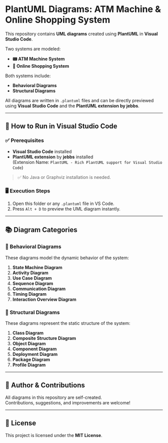 # PlantUML Diagrams: ATM Machine & Online Shopping System

This repository contains **UML diagrams** created using **PlantUML** in **Visual Studio Code**.

Two systems are modeled:
- **📟 ATM Machine System**
- **🛒 Online Shopping System**

Both systems include:
- **Behavioral Diagrams**
- **Structural Diagrams**

All diagrams are written in `.plantuml` files and can be directly previewed using **Visual Studio Code** and the **PlantUML extension by jebbs**.

---

## 🚀 How to Run in Visual Studio Code 

### ✅ Prerequisites

- **Visual Studio Code** installed  
- **PlantUML extension** by **jebbs** installed  
  (Extension Name: `PlantUML - Rich PlantUML support for Visual Studio Code`)

> ✅ No Java or Graphviz installation is needed.

### 🖥️ Execution Steps

1. Open this folder or any `.plantuml` file in VS Code.
2. Press `Alt + D` to preview the UML diagram instantly.

---

## 📚 Diagram Categories

### 🔁 Behavioral Diagrams
These diagrams model the dynamic behavior of the system:

1. **State Machine Diagram**
2. **Activity Diagram**
3. **Use Case Diagram**
4. **Sequence Diagram**
5. **Communication Diagram**
6. **Timing Diagram**
7. **Interaction Overview Diagram**

### 🧱 Structural Diagrams
These diagrams represent the static structure of the system:

1. **Class Diagram**
2. **Composite Structure Diagram**
3. **Object Diagram**
4. **Component Diagram**
5. **Deployment Diagram**
6. **Package Diagram**
7. **Profile Diagram**

---
## 🙌 Author & Contributions

All diagrams in this repository are self-created.  
Contributions, suggestions, and improvements are welcome!

---

## 📜 License

This project is licensed under the **MIT License**.
